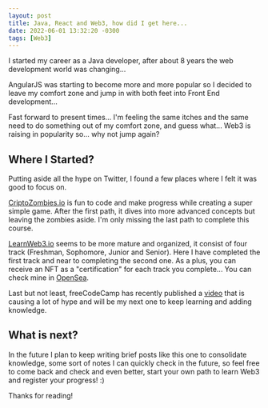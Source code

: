 ```yaml
---
layout: post
title: Java, React and Web3, how did I get here...
date: 2022-06-01 13:32:20 -0300
tags: [Web3]
---
```

I started my career as a Java developer, after about 8 years the web development world was changing...

AngularJS was starting to become more and more popular so I decided to leave my comfort zone and jump in with both feet into Front End development...

Fast forward to present times... I'm feeling the same itches and the same need to do something out of my comfort zone, and guess what... Web3 is raising in popularity so... why not jump again?

## Where I Started?

Putting aside all the hype on Twitter, I found a few places where I felt it was good to focus on.

[CriptoZombies.io](https://cryptozombies.io/) is fun to code and make progress while creating a super simple game. After the first path, it dives into more advanced concepts but leaving the zombies aside. I'm only missing the last path to complete this course.

[LearnWeb3.io](https://www.learnweb3.io/) seems to be more mature and organized, it consist of four track (Freshman, Sophomore, Junior and Senior). Here I have completed the first track and near to completing the second one. As a plus, you can receive an NFT as a "certification" for each track you complete... You can check mine in [OpenSea](https://opensea.io/__Ariel__).

Last but not least, freeCodeCamp has recently published a [video](https://www.youtube.com/watch?v=gyMwXuJrbJQ) that is causing a lot of hype and will be my next one to keep learning and adding knowledge.

## What is next?

In the future I plan to keep writing brief posts like this one to consolidate knowledge, some sort of notes I can quickly check in the future, so feel free to come back and check and even better, start your own path to learn Web3 and register your progress! :)

Thanks for reading!